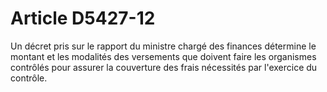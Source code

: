 # Article D5427-12

  
Un décret pris sur le rapport du ministre chargé des finances détermine le montant et les modalités des versements que doivent faire les organismes contrôlés pour assurer la couverture des frais nécessités par l'exercice du contrôle.
